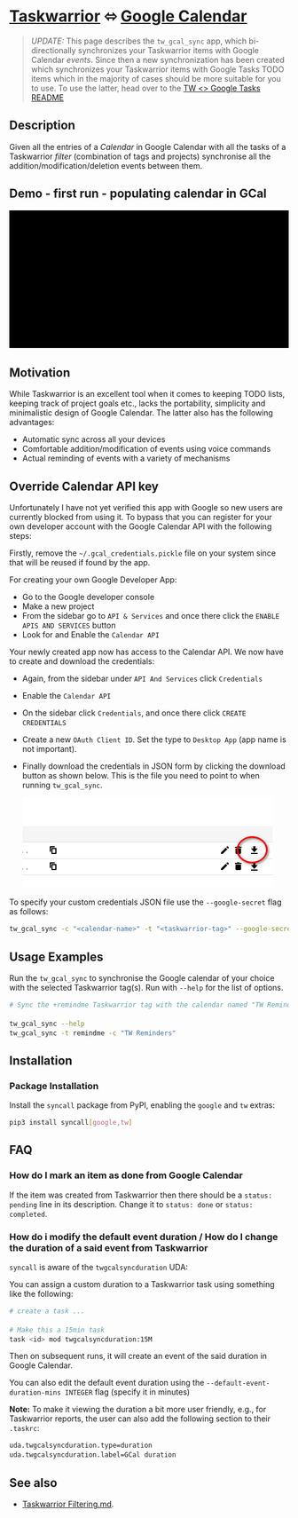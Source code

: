 # [Taskwarrior](https://taskwarrior.org/) ⬄ [Google Calendar](https://calendar.google.com/)

> _UPDATE:_ This page describes the `tw_gcal_sync` app, which bi-directionally
> synchronizes your Taskwarrior items with Google Calendar _events_. Since then a
> new synchronization has been created which synchronizes your Taskwarrior items
> with Google Tasks TODO items which in the majority of cases should be more
> suitable for you to use. To use the latter, head over to the
> [TW <> Google Tasks README](https://github.com/bergercookie/syncall/blob/master/docs/readme-tw-gtasks.md)

## Description

Given all the entries of a _Calendar_ in Google Calendar with all the tasks of a
Taskwarrior _filter_ (combination of tags and projects) synchronise all the
addition/modification/deletion events between them.

## Demo - first run - populating calendar in GCal

![demo_gif](../misc/demo.gif)

## Motivation

While Taskwarrior is an excellent tool when it comes to keeping TODO lists,
keeping track of project goals etc., lacks the portability, simplicity and
minimalistic design of Google Calendar. The latter also has the following
advantages:

- Automatic sync across all your devices
- Comfortable addition/modification of events using voice commands
- Actual reminding of events with a variety of mechanisms

## Override Calendar API key

Unfortunately I have not yet verified this app with Google so new users are
currently blocked from using it. To bypass that you can register for your own
developer account with the Google Calendar API with the following steps:

Firstly, remove the `~/.gcal_credentials.pickle` file on your system since that
will be reused if found by the app.

For creating your own Google Developer App:

- Go to the Google developer console
- Make a new project
- From the sidebar go to `API & Services` and once there click the `ENABLE APIS AND SERVICES` button
- Look for and Enable the `Calendar API`

Your newly created app now has access to the Calendar API. We now have to create
and download the credentials:

- Again, from the sidebar under `API And Services` click `Credentials`
- Enable the `Calendar API`
- On the sidebar click `Credentials`, and once there click `CREATE CREDENTIALS`
- Create a new `OAuth Client ID`. Set the type to `Desktop App` (app name is not
  important).
- Finally download the credentials in JSON form by clicking the download button
  as shown below. This is the file you need to point to when running
  `tw_gcal_sync`.

  ![download-btn](../misc/gcal-json-btn.png)

To specify your custom credentials JSON file use the `--google-secret` flag as follows:

```sh
tw_gcal_sync -c "<calendar-name>" -t "<taskwarrior-tag>" --google-secret "<path/to/downloaded/json/file>"
```

## Usage Examples

Run the `tw_gcal_sync` to synchronise the Google calendar of your choice with
the selected Taskwarrior tag(s). Run with `--help` for the list of options.

```sh
# Sync the +remindme Taskwarrior tag with the calendar named "TW Reminders"

tw_gcal_sync --help
tw_gcal_sync -t remindme -c "TW Reminders"
```

## Installation

### Package Installation

Install the `syncall` package from PyPI, enabling the `google` and `tw`
extras:

```sh
pip3 install syncall[google,tw]
```

## FAQ

### How do I mark an item as done from Google Calendar

If the item was created from Taskwarrior then there should be a
`status: pending` line in its description. Change it to `status: done` or
`status: completed`.

### How do i modify the default event duration / How do I change the duration of a said event from Taskwarrior

`syncall` is aware of the `twgcalsyncduration` UDA:

You can assign a custom duration to a Taskwarrior task using something like the following:

```sh
# create a task ...

# Make this a 15min task
task <id> mod twgcalsyncduration:15M
```

Then on subsequent runs, it will create an event of the said duration in Google
Calendar.

You can also edit the default event duration using the
`--default-event-duration-mins INTEGER` flag (specify it in minutes)

**Note:** To make it viewing the duration a bit more user friendly, e.g., for
Taskwarrior reports, the user can also add the following section to their
`.taskrc`:

```sh
uda.twgcalsyncduration.type=duration
uda.twgcalsyncduration.label=GCal duration
```

## See also

- <a href="https://github.com/bergercookie/syncall/blob/master/docs/taskwarrior-filtering.md">Taskwarrior Filtering.md</a>.
